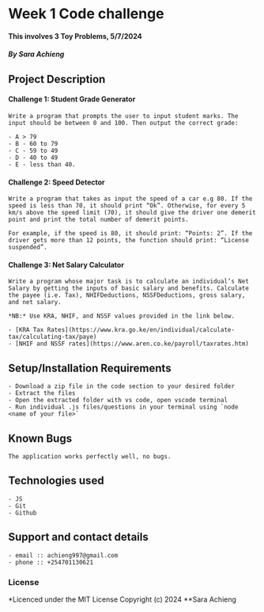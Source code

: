 # Week 1 Code challenge
#### This involves 3 Toy Problems, 5/7/2024
#### *By Sara Achieng*
## Project Description
#### Challenge 1: Student Grade Generator
    Write a program that prompts the user to input student marks. The input should be between 0 and 100. Then output the correct grade:

    - A > 79
    - B - 60 to 79
    - C - 59 to 49
    - D - 40 to 49
    - E - less than 40.

#### Challenge 2: Speed Detector

    Write a program that takes as input the speed of a car e.g 80. If the speed is less than 70, it should print “Ok”. Otherwise, for every 5 km/s above the speed limit (70), it should give the driver one demerit point and print the total number of demerit points.

    For example, if the speed is 80, it should print: “Points: 2”. If the driver gets more than 12 points, the function should print: “License suspended”.

#### Challenge 3: Net Salary Calculator

    Write a program whose major task is to calculate an individual’s Net Salary by getting the inputs of basic salary and benefits. Calculate the payee (i.e. Tax), NHIFDeductions, NSSFDeductions, gross salary, and net salary.

    *NB:* Use KRA, NHIF, and NSSF values provided in the link below.

    - [KRA Tax Rates](https://www.kra.go.ke/en/individual/calculate-tax/calculating-tax/paye)
    - [NHIF and NSSF rates](https://www.aren.co.ke/payroll/taxrates.htm)


## Setup/Installation Requirements
    - Download a zip file in the code section to your desired folder
    - Extract the files
    - Open the extracted folder with vs code, open vscode terminal
    - Run individual .js files/questions in your terminal using `node <name of your file>`
       

## Known Bugs
    The application works perfectly well, no bugs.

## Technologies used
    - JS
    - Git
    - Github

## Support and contact details
    - email :: achieng997@gmail.com
    - phone :: +254701130621

### License

*Licenced under the MIT License
Copyright (c) 2024 **Sara Achieng

